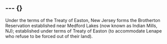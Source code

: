 --- {}
---

Under the terms of the Treaty of Easton, New Jersey forms the Brotherton Reservation established near Medford Lakes (now known as Indian Mills, NJ); established under terms of Treaty of Easton (to accommodate Lenape who refuse to be forced out of their land).